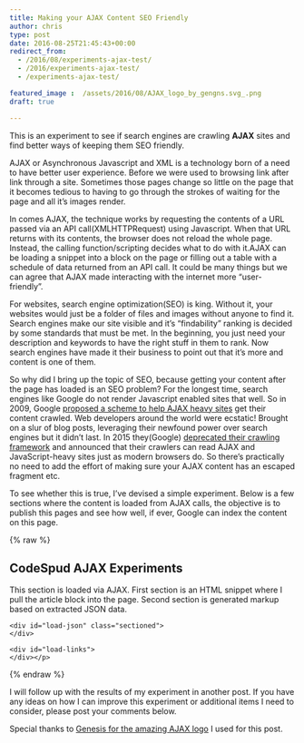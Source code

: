 ```yaml
---
title: Making your AJAX Content SEO Friendly
author: chris
type: post
date: 2016-08-25T21:45:43+00:00
redirect_from: 
  - /2016/08/experiments-ajax-test/
  - /2016/experiments-ajax-test/
  - /experiments-ajax-test/

featured_image :  /assets/2016/08/AJAX_logo_by_gengns.svg_.png
draft: true

---
```

This is an experiment to see if search engines are crawling **AJAX** sites and find better ways of keeping them SEO friendly.

AJAX or Asynchronous Javascript and XML is a technology born of a need to have better user experience. Before we were used to browsing link after link through a site. Sometimes those pages change so little on the page that it becomes tedious to having to go through the strokes of waiting for the page and all it&#8217;s images render.  
<!--more-->

In comes AJAX, the technique works by requesting the contents of a URL passed via an API call(XMLHTTPRequest) using Javascript. When that URL returns with its contents, the browser does not reload the whole page. Instead, the calling function/scripting decides what to do with it.AJAX can be loading a snippet into a block on the page or filling out a table with a schedule of data returned from an API call. It could be many things but we can agree that AJAX made interacting with the internet more &#8220;user-friendly&#8221;.

For websites, search engine optimization(SEO) is king. Without it, your websites would just be a folder of files and images without anyone to find it. Search engines make our site visible and it&#8217;s &#8220;findability&#8221; ranking is decided by some standards that must be met. In the beginning, you just need your description and keywords to have the right stuff in them to rank. Now search engines have made it their business to point out that it&#8217;s more and content is one of them.

So why did I bring up the topic of SEO, because getting your content after the page has loaded is an SEO problem? For the longest time, search engines like Google do not render Javascript enabled sites that well. So in 2009, Google [proposed a scheme to help AJAX heavy sites][1] get their content crawled. Web developers around the world were ecstatic! Brought on a slur of blog posts, leveraging their newfound power over search engines but it didn&#8217;t last. In 2015 they(Google) [deprecated their crawling framework][2] and announced that their crawlers can read AJAX and JavaScript-heavy sites just as modern browsers do. So there&#8217;s practically no need to add the effort of making sure your AJAX content has an escaped fragment etc.

To see whether this is true, I&#8217;ve devised a simple experiment. Below is a few sections where the content is loaded from AJAX calls, the objective is to publish this pages and see how well, if ever, Google can index the content on this page.

{% raw %}
<div class="test-area-wrapper">
  <h2>
    CodeSpud AJAX Experiments
  </h2>
  
  <p>
    This section is loaded via AJAX. First section is an HTML snippet where I pull the article block into the page. Second section is generated markup based on extracted JSON data.
  </p>
  
  <div class="test-area">
    <div id="load-snippet-html" class="sectioned">
    </div>
    
    <div id="load-json" class="sectioned">
    </div>
    
    <div id="load-links">
    </div></p>
  </div></p>
</div>
<script>

function loadJSON(callback) {   

    var xobj = new XMLHttpRequest();
        xobj.overrideMimeType("application/json");
    xobj.open('GET', 'http://www.codespud.com/experiments/ajax/snippet.json', true); // Replace 'my_data' with the path to your file
    xobj.onreadystatechange = function () {
          if (xobj.readyState == 4 && xobj.status == "200") {
            // Required use of an anonymous callback as .open will NOT return a value but simply returns undefined in asynchronous mode
            callback(xobj.responseText);
          }
    };
    xobj.send(null);  
 }

function init() {
 loadJSON(function(response) {
    var actual_JSON = JSON.parse(response);
    console.log(response)
 });
}

</script>
{% endraw %}


I will follow up with the results of my experiment in another post. If you have any ideas on how I can improve this experiment or additional items I need to consider, please post your comments below.

Special thanks to [Genesis for the amazing AJAX logo][3] I used for this post.

 [1]: https://webmasters.googleblog.com/2009/10/proposal-for-making-ajax-crawlable.html
 [2]: https://webmasters.googleblog.com/2015/10/deprecating-our-ajax-crawling-scheme.html
 [3]: https://commons.wikimedia.org/wiki/File:AJAX_logo_by_gengns.svg